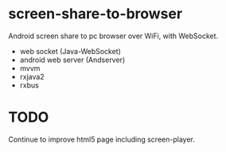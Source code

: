 # screen-share-to-browser
Android screen share to pc browser over WiFi, with WebSocket.
- web socket (Java-WebSocket)
- android web server (Andserver)
- mvvm
- rxjava2
- rxbus
# TODO
Continue to improve html5 page including screen-player.
